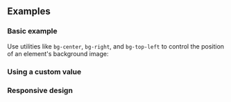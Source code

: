 <ApiTable
  rows=
/>

## Examples

### Basic example

Use utilities like `bg-center`, `bg-right`, and `bg-top-left` to control the position of an element's background image:

### Using a custom value

### Responsive design
